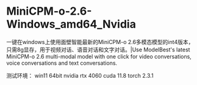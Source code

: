 # MiniCPM-o-2.6-Windows_amd64_Nvidia

一键在windows上使用面壁智能最新的MiniCPM-o 2.6多模态模型的int4版本，只需8g显存，用于视频对话、语音对话和文字对话。|Use ModelBest's latest MiniCPM-o 2.6 multi-modal model with one click for video conversations, voice conversations and text conversations.

测试环境：
win11 64bit
nvidia rtx 4060
cuda 11.8 torch 2.3.1
